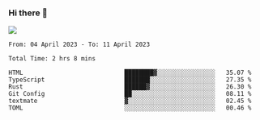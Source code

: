 ### Hi there 👋️

![](https://komarev.com/ghpvc/?username=Loner1024)

<!--START_SECTION:waka-->

```text
From: 04 April 2023 - To: 11 April 2023

Total Time: 2 hrs 8 mins

HTML                            ████████▓░░░░░░░░░░░░░░░░   35.07 %
TypeScript                      ███████░░░░░░░░░░░░░░░░░░   27.35 %
Rust                            ██████▓░░░░░░░░░░░░░░░░░░   26.30 %
Git Config                      ██░░░░░░░░░░░░░░░░░░░░░░░   08.11 %
textmate                        ▓░░░░░░░░░░░░░░░░░░░░░░░░   02.45 %
TOML                            ░░░░░░░░░░░░░░░░░░░░░░░░░   00.46 %
```

<!--END_SECTION:waka-->



